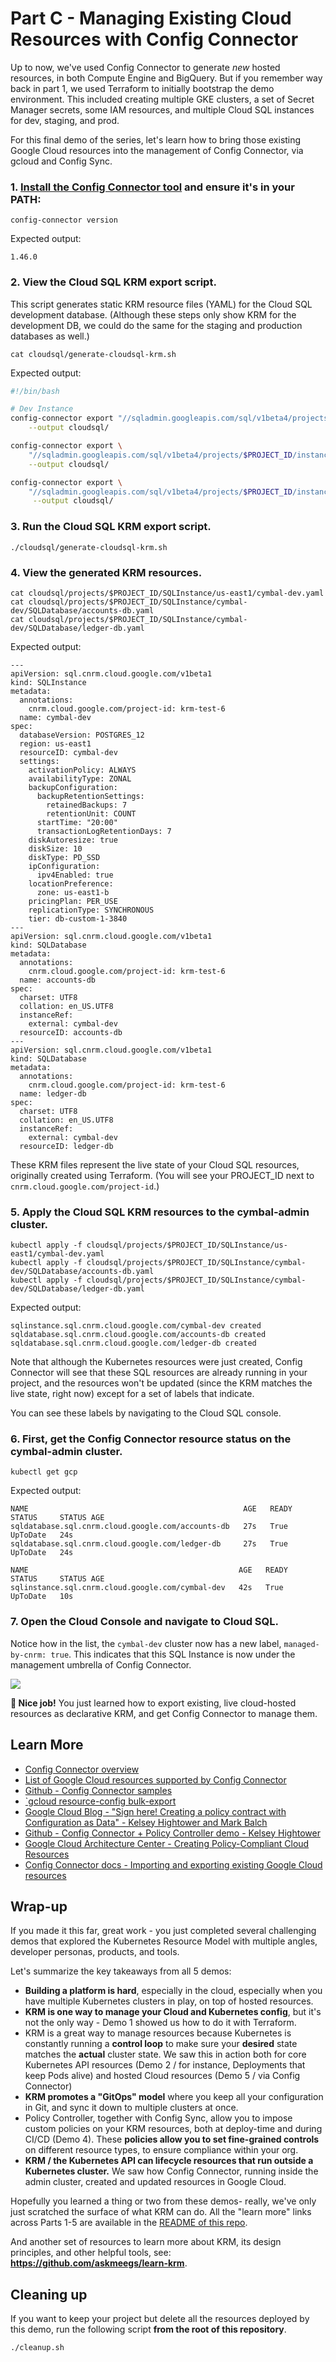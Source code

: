 
# Part C - Managing Existing Cloud Resources with Config Connector 

Up to now, we've used Config Connector to generate *new* hosted resources, in both Compute Engine and BigQuery. But if you remember way back in part 1, we used Terraform to initially bootstrap the demo environment. This included creating multiple GKE clusters, a set of Secret Manager secrets, some IAM resources, and multiple Cloud SQL instances for dev, staging, and prod. 

For this final demo of the series, let's learn how to bring those existing Google Cloud resources into the management of Config Connector, via gcloud and Config Sync. 

### 1. [Install the Config Connector tool](https://cloud.google.com/config-connector/docs/how-to/import-export/overview#installing-config-connector) and ensure it's in your PATH: 

```
config-connector version
```

Expected output: 

```
1.46.0
```

### 2. **View the Cloud SQL KRM export script.** 

This script generates static KRM resource files (YAML) for the Cloud SQL development database. (Although these steps only show KRM for the development DB, we could do the same for the staging and production databases as well.)

```
cat cloudsql/generate-cloudsql-krm.sh 
```

Expected output: 

```bash
#!/bin/bash

# Dev Instance
config-connector export "//sqladmin.googleapis.com/sql/v1beta4/projects/$PROJECT_ID/instances/cymbal-dev" \
    --output cloudsql/

config-connector export \
    "//sqladmin.googleapis.com/sql/v1beta4/projects/$PROJECT_ID/instances/cymbal-dev/databases/accounts-db" \
    --output cloudsql/

config-connector export \
    "//sqladmin.googleapis.com/sql/v1beta4/projects/$PROJECT_ID/instances/cymbal-dev/databases/ledger-db" \
     --output cloudsql/
```

### 3. **Run the Cloud SQL KRM export script.** 

```
./cloudsql/generate-cloudsql-krm.sh
```

### 4. **View the generated KRM resources.** 

```
cat cloudsql/projects/$PROJECT_ID/SQLInstance/us-east1/cymbal-dev.yaml
cat cloudsql/projects/$PROJECT_ID/SQLInstance/cymbal-dev/SQLDatabase/accounts-db.yaml
cat cloudsql/projects/$PROJECT_ID/SQLInstance/cymbal-dev/SQLDatabase/ledger-db.yaml
```

Expected output: 

```
---
apiVersion: sql.cnrm.cloud.google.com/v1beta1
kind: SQLInstance
metadata:
  annotations:
    cnrm.cloud.google.com/project-id: krm-test-6
  name: cymbal-dev
spec:
  databaseVersion: POSTGRES_12
  region: us-east1
  resourceID: cymbal-dev
  settings:
    activationPolicy: ALWAYS
    availabilityType: ZONAL
    backupConfiguration:
      backupRetentionSettings:
        retainedBackups: 7
        retentionUnit: COUNT
      startTime: "20:00"
      transactionLogRetentionDays: 7
    diskAutoresize: true
    diskSize: 10
    diskType: PD_SSD
    ipConfiguration:
      ipv4Enabled: true
    locationPreference:
      zone: us-east1-b
    pricingPlan: PER_USE
    replicationType: SYNCHRONOUS
    tier: db-custom-1-3840
---
apiVersion: sql.cnrm.cloud.google.com/v1beta1
kind: SQLDatabase
metadata:
  annotations:
    cnrm.cloud.google.com/project-id: krm-test-6
  name: accounts-db
spec:
  charset: UTF8
  collation: en_US.UTF8
  instanceRef:
    external: cymbal-dev
  resourceID: accounts-db
---
apiVersion: sql.cnrm.cloud.google.com/v1beta1
kind: SQLDatabase
metadata:
  annotations:
    cnrm.cloud.google.com/project-id: krm-test-6
  name: ledger-db
spec:
  charset: UTF8
  collation: en_US.UTF8
  instanceRef:
    external: cymbal-dev
  resourceID: ledger-db
```

These KRM files represent the live state of your Cloud SQL resources, originally created using Terraform. (You will see your PROJECT_ID next to `cnrm.cloud.google.com/project-id`.)

### 5. **Apply the Cloud SQL KRM resources to the cymbal-admin cluster.**

```
kubectl apply -f cloudsql/projects/$PROJECT_ID/SQLInstance/us-east1/cymbal-dev.yaml
kubectl apply -f cloudsql/projects/$PROJECT_ID/SQLInstance/cymbal-dev/SQLDatabase/accounts-db.yaml
kubectl apply -f cloudsql/projects/$PROJECT_ID/SQLInstance/cymbal-dev/SQLDatabase/ledger-db.yaml
```

Expected output: 

```
sqlinstance.sql.cnrm.cloud.google.com/cymbal-dev created
sqldatabase.sql.cnrm.cloud.google.com/accounts-db created
sqldatabase.sql.cnrm.cloud.google.com/ledger-db created
```

Note that although the Kubernetes resources were just created, Config Connector will see that these SQL resources are already running in your project, and the resources won't be updated (since the KRM matches the live state, right now) except for a set of labels that indicate. 

You can see these labels by navigating to the Cloud SQL console. 

### 6. **First, get the Config Connector resource status on the cymbal-admin cluster**. 

```
kubectl get gcp
```

Expected output: 

```
NAME                                                AGE   READY   STATUS     STATUS AGE
sqldatabase.sql.cnrm.cloud.google.com/accounts-db   27s   True    UpToDate   24s
sqldatabase.sql.cnrm.cloud.google.com/ledger-db     27s   True    UpToDate   24s

NAME                                               AGE   READY   STATUS     STATUS AGE
sqlinstance.sql.cnrm.cloud.google.com/cymbal-dev   42s   True    UpToDate   10s
```

### 7. **Open the Cloud Console and navigate to Cloud SQL**. 

Notice how in the list, the `cymbal-dev` cluster now has a new label, `managed-by-cnrm: true`. This indicates that this SQL Instance is now under the management umbrella of Config Connector. 

![](screenshots/cloudsql-labels.png)

**🚀 Nice job!** You just learned how to export existing, live cloud-hosted resources as declarative KRM, and get Config Connector to manage them. 

## Learn More 

- [Config Connector overview](https://cloud.google.com/config-connector/docs/overview)
- [List of Google Cloud resources supported by Config Connector](https://cloud.google.com/config-connector/docs/reference/overview)
- [Github - Config Connector samples](https://github.com/GoogleCloudPlatform/k8s-config-connector/tree/master/samples/resources)
- [`gcloud resource-config bulk-export](https://cloud.google.com/sdk/gcloud/reference/alpha/resource-config/bulk-export)
- [Google Cloud Blog - "Sign here! Creating a policy contract with Configuration as Data" - Kelsey Hightower and Mark Balch](https://cloud.google.com/blog/products/containers-kubernetes/how-configuration-as-data-impacts-policy)
- [Github - Config Connector + Policy Controller demo - Kelsey Hightower](https://github.com/kelseyhightower/config-connector-policy-demo) 
- [Google Cloud Architecture Center - Creating Policy-Compliant Cloud Resources](https://cloud.google.com/architecture/policy-compliant-resources)
- [Config Connector docs - Importing and exporting existing Google Cloud resources](https://cloud.google.com/config-connector/docs/how-to/import-export/export)

## Wrap-up 

If you made it this far, great work - you just completed several challenging demos that explored the Kubernetes Resource Model with multiple angles, developer personas, products, and tools. 

Let's summarize the key takeaways from all 5 demos: 

- **Building a platform is hard**, especially in the cloud, especially when you have multiple Kubernetes clusters in play, on top of hosted resources.  
- **KRM is one way to manage your Cloud and Kubernetes config**, but it's not the only way - Demo 1 showed us how to do it with Terraform. 
- KRM is a great way to manage resources because Kubernetes is constantly running a **control loop** to make sure your **desired** state matches the **actual** cluster state. We saw this in action both for core Kubernetes API resources (Demo 2 / for instance, Deployments that keep Pods alive) and hosted Cloud resources (Demo 5 / via Config Connector)
- **KRM promotes a "GitOps" model** where you keep all your configuration in Git, and sync it down to multiple clusters at once.  
- Policy Controller, together with Config Sync, allow you to impose custom policies on your KRM resources, both at deploy-time and during CI/CD (Demo 4). These **policies allow you to set fine-grained controls** on different resource types, to ensure compliance within your org. 
- **KRM / the Kubernetes API can lifecycle resources that run outside a Kubernetes cluster.** We saw how Config Connector, running inside the admin cluster, created and updated resources in Google Cloud. 

Hopefully you learned a thing or two from these demos- really, we've only just scratched the surface of what KRM can do. All the "learn more" links across Parts 1-5 are available in the [README of this repo](/README.md).

And another set of resources to learn more about KRM, its design principles, and other helpful tools, see: **https://github.com/askmeegs/learn-krm**.

## Cleaning up

If you want to keep your project but delete all the resources deployed by this demo, run the following script **from the root of this repository**. 

```
./cleanup.sh
```